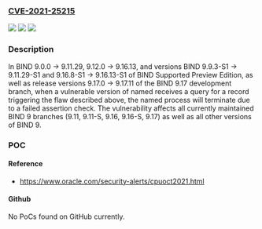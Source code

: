 ### [CVE-2021-25215](https://cve.mitre.org/cgi-bin/cvename.cgi?name=CVE-2021-25215)
![](https://img.shields.io/static/v1?label=Product&message=BIND9&color=blue)
![](https://img.shields.io/static/v1?label=Version&message=Open%20Source%20Branches%209.0%20through%209.119.0.0%20through%20versions%20before%209.11.30%20&color=brighgreen)
![](https://img.shields.io/static/v1?label=Vulnerability&message=DNAME%20records%2C%20described%20in%20RFC%206672%2C%20provide%20a%20way%20to%20redirect%20a%20subtree%20of%20the%20domain%20name%20tree%20in%20the%20DNS.%20A%20flaw%20in%20the%20way%20named%20processes%20these%20records%20may%20trigger%20an%20attempt%20to%20add%20the%20same%20RRset%20to%20the%20ANSWER%20section%20more%20than%20once.%20This%20causes%20an%20assertion%20check%20in%20BIND%20to%20fail.%20%20DNAME%20records%20are%20processed%20by%20both%20authoritative%20and%20recursive%20servers.%20For%20authoritative%20servers%2C%20the%20DNAME%20record%20triggering%20the%20flaw%20can%20be%20retrieved%20from%20a%20zone%20database.%20For%20servers%20performing%20recursion%2C%20such%20a%20record%20is%20processed%20in%20the%20course%20of%20a%20query%20sent%20to%20an%20authoritative%20server.%20%20Affects%20BIND%209.0.0%20-%3E%209.11.29%2C%209.12.0%20-%3E%209.16.13%2C%20and%20versions%20BIND%209.9.3-S1%20-%3E%209.11.29-S1%20and%209.16.8-S1%20-%3E%209.16.13-S1%20of%20BIND%20Supported%20Preview%20Edition%2C%20as%20well%20as%20release%20versions%209.17.0%20-%3E%209.17.11%20of%20the%20BIND%209.17%20development%20branch.&color=brighgreen)

### Description

In BIND 9.0.0 -> 9.11.29, 9.12.0 -> 9.16.13, and versions BIND 9.9.3-S1 -> 9.11.29-S1 and 9.16.8-S1 -> 9.16.13-S1 of BIND Supported Preview Edition, as well as release versions 9.17.0 -> 9.17.11 of the BIND 9.17 development branch, when a vulnerable version of named receives a query for a record triggering the flaw described above, the named process will terminate due to a failed assertion check. The vulnerability affects all currently maintained BIND 9 branches (9.11, 9.11-S, 9.16, 9.16-S, 9.17) as well as all other versions of BIND 9.

### POC

#### Reference
- https://www.oracle.com/security-alerts/cpuoct2021.html

#### Github
No PoCs found on GitHub currently.

